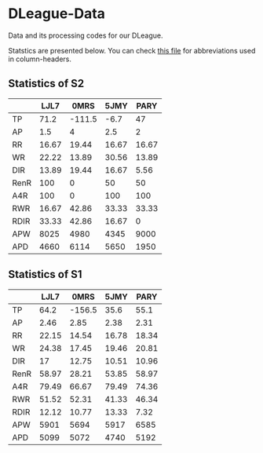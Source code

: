 # DLeague-Data

Data and its processing codes for our DLeague.

Statstics are presented below. You can check [this file](./assets/abbr_reference.md) for abbreviations used in column-headers.

## Statistics of S2

|      |    LJL7 |    0MRS |    5JMY |    PARY |
|------|---------|---------|---------|---------|
| TP   |   71.2  | -111.5  |   -6.7  |   47    |
| AP   |    1.5  |    4    |    2.5  |    2    |
| RR   |   16.67 |   19.44 |   16.67 |   16.67 |
| WR   |   22.22 |   13.89 |   30.56 |   13.89 |
| DIR  |   13.89 |   19.44 |   16.67 |    5.56 |
| RenR |  100    |    0    |   50    |   50    |
| A4R  |  100    |    0    |  100    |  100    |
| RWR  |   16.67 |   42.86 |   33.33 |   33.33 |
| RDIR |   33.33 |   42.86 |   16.67 |    0    |
| APW  | 8025    | 4980    | 4345    | 9000    |
| APD  | 4660    | 6114    | 5650    | 1950    |

## Statistics of S1

|      |    LJL7 |    0MRS |    5JMY |    PARY |
|------|---------|---------|---------|---------|
| TP   |   64.2  | -156.5  |   35.6  |   55.1  |
| AP   |    2.46 |    2.85 |    2.38 |    2.31 |
| RR   |   22.15 |   14.54 |   16.78 |   18.34 |
| WR   |   24.38 |   17.45 |   19.46 |   20.81 |
| DIR  |   17    |   12.75 |   10.51 |   10.96 |
| RenR |   58.97 |   28.21 |   53.85 |   58.97 |
| A4R  |   79.49 |   66.67 |   79.49 |   74.36 |
| RWR  |   51.52 |   52.31 |   41.33 |   46.34 |
| RDIR |   12.12 |   10.77 |   13.33 |    7.32 |
| APW  | 5901    | 5694    | 5917    | 6585    |
| APD  | 5099    | 5072    | 4740    | 5192    |
